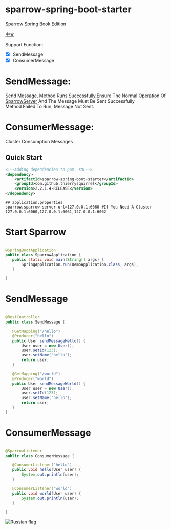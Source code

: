 # sparrow-spring-boot-starter

Sparrow Spring Book Edition

[中文](./README_zh_CN.md)

Support Function:

- [x] SendMessage
- [x] ConsumerMessage

# SendMessage:

Send Message, Method Runs Successfully,Ensure The Normal Operation
Of [SparrowServer](https://github.com/ThierrySquirrel/sparrow-server-spring-boot-starter) And The Message Must Be Sent
Successfully                                                                                                                                                  
Method Failed To Run, Message Not Sent.

# ConsumerMessage:

Cluster Consumption Messages

## Quick Start

```xml
<!--Adding dependencies to pom. XML-->
<dependency>
    <artifactId>sparrow-spring-boot-starter</artifactId>
    <groupId>com.github.thierrysquirrel</groupId>
    <version>2.2.1.4-RELEASE</version>
</dependency>
``` 

 ```properties
 ## application.properties
sparrow.sparrow-server-url=127.0.0.1:6060 #If You Need A Cluster 127.0.0.1:6060,127.0.0.1:6061,127.0.0.1:6062
 ```  

# Start Sparrow

 ```java

@SpringBootApplication
public class SparrowApplication {
	public static void main(String[] args) {
		SpringApplication.run(DemoApplication.class, args);
	}

}
 ```

# SendMessage

 ```java

@RestController
public class SendMessage {

	@GetMapping("/hello")
	@Producer("hello")
	public User sendMessageHello() {
		User user = new User();
		user.setId(123);
		user.setName("hello");
		return user;
	}

	@GetMapping("/world")
	@Producer("world")
	public User sendMessageWorld() {
		User user = new User();
		user.setId(123);
		user.setName("hello");
		return user;
	}
}

```

# ConsumerMessage

 ```java

@SparrowListener
public class ConsumerMessage {

	@ConsumerListener("hello")
	public void hello(User user) {
		System.out.println(user);
	}

	@ConsumerListener("world")
	public void world(User user) {
		System.out.println(user);
	}

}
 ```
 
![Russian flag](https://user-images.githubusercontent.com/49895274/190373764-e57af4bc-6f42-4644-8b78-566f2ed10ca7.png)

 
